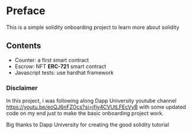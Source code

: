 # Preface

This is a simple solidity onboarding project to learn more about solidity

## Contents

- Counter: a first smart contract
- Escrow: NFT **ERC-721** smart contract
- Javascript tests: use hardhat framework

### Disclaimer

In this project, i was following along Dapp University youtube channel https://youtu.be/eoQJ6nFZOcs?si=jfjy4CVUtLFEcVyB with some updated code on my end just to make the basic onboarding project work.

Big thanks to Dapp University for creating the good solidity tutorial

